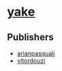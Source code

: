 # [yake](https://pypi.org/project/yake)



## Publishers
- [arianpasquali](https://pypi.org/user/arianpasquali)
- [vitordouzi](https://pypi.org/user/vitordouzi)

